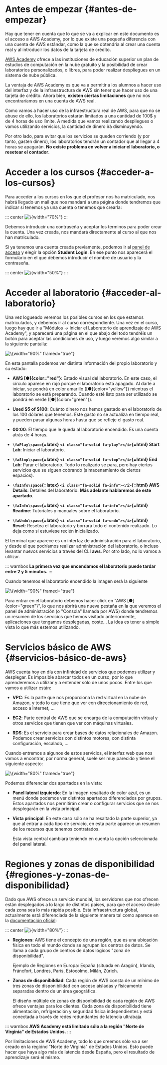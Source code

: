 
# Antes de empezar {#antes-de-empezar}

Hay que tener en cuenta que lo que se va a explicar en este documento es el acceso a AWS Academy, por lo que existe una pequeña diferencia con una cuenta de AWS estándar, como la que se obtendría al crear una cuenta real y al introducir los datos de la tarjeta de crédito.

[AWS Academy](https://aws.amazon.com/es/training/awsacademy/) ofrece a las instituciones de educación superior un plan de estudios de computación en la nube gratuito y la posibilidad de crear laboratorios personalizados, o libres, para poder realizar despliegues en un sistema de nube pública.

La ventaja de AWS Academy es que va a permitir a los alumnos a hacer uso del interfaz y de la infraestructura de AWS sin tener que hacer uso de una tarjeta de crédito. Ahora bien, **existen ciertas limitaciones** que no nos encontraríamos en una cuenta de AWS real.

Como vamos a hacer uso de la infraestructura real de AWS, para que no se abuse de ello, los laboratorios estarán limitados a una cantidad de 100\$ y de 4 horas de uso límite. A medida que vamos realizando despliegues o vamos utilizando servicios, la cantidad de dinero irá disminuyendo.

Por otro lado, para evitar que los servicios se queden corriendo (y por tanto, gasten dinero), los laboratorios tendrán un contador que al llegar a 4 horas se apagarán. **No existe problema en volver a iniciar el laboratorio, o resetear el contador**.

# Acceder a los cursos {#acceder-a-los-cursos}

Para acceder a los cursos en los que el profesor nos ha matriculado, nos habrá llegado un mail que nos mandará a una página donde tendremos que indicar si tenemos ya una cuenta o tenemos que crearla:

::: center
![\ ](img/aws/create_account.png){width="70%"}
:::

Debemos introducir una contraseña y aceptar los terminos para poder crear la cuenta. Una vez creada, nos mandará directamente al curso al que nos han matriculado.

Si ya tenemos una cuenta creada previamente, podemos ir al [panel de acceso](https://www.awsacademy.com/vforcesite/LMS_Login) y elegir la opción **Student Login**. En ese punto nos aparecerá el formulario en el que debemos introducir el nombre de usuario y la contraseña.

::: center
![\ ](img/aws/login.png){width="50%"}
:::

# Acceder al laboratorio {#acceder-al-laboratorio}

Una vez logueado veremos los posibles cursos en los que estamos matriculados, y debemos ir al curso correspondiente. Una vez en el curso, luego hay que ir a "Módulos → Iniciar el Laboratorio de aprendizaje de AWS Academy", y aparecerá una página en el que abajo del todo tendréis un botón para aceptar las condiciones de uso, y luego veremos algo similar a la siguiente pantalla:

![\ ](img/aws/launcher.png){width="90%" framed="true"}

En esta pantalla podemos ver distinta información del propio laboratorio y su estado:

-   **AWS [●]{color="red"}**: Estado visual del laboratorio. En este caso, el círculo aparece en rojo porque el laboratorio está apagado. Al darle a iniciar, se pondrá en color amarillo ([●]{color="yellow"}) mientras el laboratorio se está preparando. Cuando esté listo para ser utilizado se pondrá en verde ([●]{color="green"}).

-   **Used \$5 of \$100**: Cuánto dinero nos hemos gastado en el laboratorio de los 100 dólares que tenemos. Este gasto no se actualiza en tiempo real, y pueden pasar algunas horas hasta que se refleje el gasto real.

-   **00:00**: El tiempo que le queda al laboratorio encendido. Es una cuenta atrás de 4 horas.

-   **`\faPlay\space`{=latex} `<i class="fa-solid fa-play"></i>`{=html} Start Lab**: Iniciar el laboratorio.

-   **`\faStop\space`{=latex} `<i class="fa-solid fa-stop"></i>`{=html} End Lab**: Parar el laboratorio. Todo lo realizado se para, pero hay ciertos servicios que se siguen cobrando (almacenamiento de ciertos espacios).

-   **`\faInfo\space`{=latex} `<i class="fa-solid fa-info"></i>`{=html} AWS Details**: Detalles del laboratorio. **Más adelante hablaremos de este apartado**.

-   **`\faInfo\space`{=latex} `<i class="fa-solid fa-info"></i>`{=html} Readme**: Tutoriales y manuales sobre el laboratorio.

-   **`\faUndo\space`{=latex} `<i class="fa-solid fa-undo"></i>`{=html} Reset**: Resetea el laboratorio y borrará todo el contenido realizado. Lo deja como si estuviese recién inicializado.

El terminal que aparece es un interfaz de administración para el laboratorio, y desde el que podríamos realizar administración del laboratorio, o incluso levantar nuevos servicios a través del CLI **aws**. Por otro lado, no lo vamos a utilizar.

::: warnbox
**La primera vez que encendamos el laboratorio puede tardar entre 2 y 5 minutos.**
:::

Cuando tenemos el laboratorio encendido la imagen será la siguiente

![\ ](img/aws/launcher-started.png){width="90%" framed="true"}

Para entrar en el laboratorio debemos hacer click en "AWS [●]{color="green"}", lo que nos abrirá una nueva pestaña en la que veremos el panel de administración (o "Consola" llamada por AWS) donde tendremos un resumen de los servicios que hemos visitado anteriormente, aplicaciones que tengamos desplegadas, coste\... La idea es tener a simple vista lo que más estemos utilizando.

# Servicios básico de AWS {#servicios-básico-de-aws}

AWS cuenta hoy en día con infinidad de servicios que podemos utilizar y desplegar. Es imposible abarcar todos en un curso, por lo que aprenderemos a utilizar y a entender sólo de unos pocos. Entre los que vamos a utilizar están:

-   **VPC**: Es la parte que nos proporciona la red virtual en la nube de Amazon, y todo lo que tiene que ver con direccionamiento de red, acceso a internet, \...

-   **EC2**: Parte central de AWS que se encarga de la computación virtual y otros servicios que tienen que ver con máquinas virtuales.

-   **RDS**: Es el servicio para crear bases de datos relacionales de Amazon. Podemos crear servicios con distintos motores, con distinta configuración, escalado, \...

Cuando entremos a algunos de estos servicios, el interfaz web que nos vamos a encontrar, por norma general, suele ser muy parecido y tiene el siguiente aspecto:

![\ ](img/aws/panel.png){width="80%" framed="true"}

Podemos diferenciar dos apartados en la vista:

-   **Panel lateral izquierdo**: En la imagen resaltado de color azul, es un menú donde podemos ver distintos apartados diferenciados por grupos. Estos apartados nos permitirán crear o configurar servicios que se nos desplegarán en la vista principal.

-   **Vista principal**: En este caso sólo se ha resaltado la parte superior, ya que al entrar a cada tipo de servicio, en esta parte aparece un resumen de los recursos que tenemos contratados.

    Esta vista central cambiará teniendo en cuenta la opción seleccionada del panel lateral.

# Regiones y zonas de disponibilidad {#regiones-y-zonas-de-disponibilidad}

Dado que AWS ofrece un servicio mundial, los servidores que nos ofrecen están desplegados a lo largo de distintos países, para que el acceso desde cada zona sea lo más rápida posible. Esta infraestructura global, actualmente está diferenciada de la siguiente manera tal como aparece en la [documentación oficial](https://aws.amazon.com/es/about-aws/global-infrastructure/regions_az/?p=ngi&loc=2):

::: center
![\ ](img/aws/regiones.png){width="80%"}
:::

-   **Regiones**: AWS tiene el concepto de una región, que es una ubicación física en todo el mundo donde se agrupan los centros de datos. Se llama a cada grupo de centros de datos lógicos "zona de disponibilidad".

    Ejemplo de Regiones en Europa: España (situada en Aragón), Irlanda, Fráncfort, Londres, París, Estocolmo, Milán, Zúrich.

-   **Zonas de disponibildiad**: Cada región de AWS consta de un mínimo de tres zonas de disponibilidad con acceso aisladas y físicamente separadas dentro de un área geográfica.

    El diseño múltiple de zonas de disponibilidad de cada región de AWS ofrece ventajas para los clientes. Cada zona de disponibilidad tiene alimentación, refrigeración y seguridad física independientes y está conectada a través de redes redundantes de latencia ultrabaja.

::: warnbox
**AWS Academy está limitado sólo a la región "Norte de Virginia" de Estados Unidos.**
:::

Por limitaciones de AWS Academy, todo lo que creemos sólo va a ser creado en la regiónd "Norte de Virginia" de Estados Unidos. Esto puede hacer que haya algo más de latencia desde España, pero el resultado de aprendizaje será el mismo.

